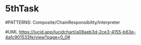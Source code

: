 # 5thTask

#PATTERNS: Composite/ChainResponsibility/Interpreter

#UML
https://lucid.app/lucidchart/a08aeb3d-2ce3-4155-b63e-4afc901533fe/view?page=0_0#